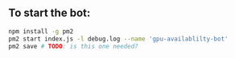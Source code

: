 ## To start the bot:

```sh
npm install -g pm2
pm2 start index.js -l debug.log --name 'gpu-availablilty-bot'
pm2 save # TODO: is this one needed?
```